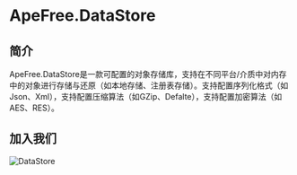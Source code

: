 # ApeFree.DataStore

## 简介
ApeFree.DataStore是一款可配置的对象存储库，支持在不同平台/介质中对内存中的对象进行存储与还原（如本地存储、注册表存储）。支持配置序列化格式（如Json、Xml），支持配置压缩算法（如GZip、Defalte），支持配置加密算法（如AES、RES）。


## 加入我们
![DataStore](https://user-images.githubusercontent.com/17898889/192320572-4af23177-9b34-4a60-9e65-5b1ec8e1310b.png)
